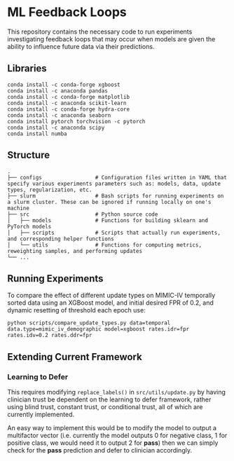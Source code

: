 # ML Feedback Loops
This repository contains the necessary code to run experiments investigating feedback loops that may occur when models are given the ability to influence future data via their predictions.

## Libraries

```
conda install -c conda-forge xgboost
conda install -c anaconda pandas
conda install -c conda-forge matplotlib
conda install -c anaconda scikit-learn
conda install -c conda-forge hydra-core
conda install -c anaconda seaborn
conda install pytorch torchvision -c pytorch
conda install -c anaconda scipy
conda install numba
```

## Structure

    .
    ├── configs                 # Configuration files written in YAML that specify various experiments parameters such as: models, data, update types, regularization, etc.
    ├── slurm                   # Bash scripts for running experiments on a slurm cluster. These can be ignored if running locally on one's machine
    ├── src                     # Python source code
    │   ├── models              # Functions for building sklearn and PyTorch models
    │   ├── scripts             # Scripts that actually run experiments, and corresponding helper functions
    │   └── utils               # Functions for computing metrics, reweighting samples, and performing updates
    └── ...
    
## Running Experiments

To compare the effect of different update types on MIMIC-IV temporally sorted data using an XGBoost model, and initial
desired FPR of 0.2, and dynamic resetting of threshold each epoch use:

`python scripts/compare_update_types.py data=temporal data.type=mimic_iv_demographic model=xgboost rates.idr=fpr rates.idv=0.2 rates.ddr=fpr`

## Extending Current Framework

### Learning to Defer

This requires modifying `replace_labels()` in `src/utils/update.py` by having clinician trust be dependent on the 
learning to defer framework, rather using blind trust, constant trust, or conditional trust, all of which are currently
implemented.

An easy way to implement this would be to modify the model to output a multifactor vector (i.e. currently the model 
outputs 0 for negative class, 1 for positive class, we would need it to output 2 for **pass**)
then we can simply check for the **pass** prediction and defer to clinician accordingly.
